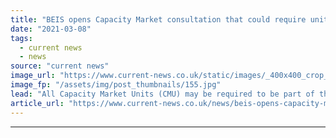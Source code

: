```yaml
---
title: "BEIS opens Capacity Market consultation that could require units to enter Balancing Mechanism"
date: "2021-03-08"
tags: 
  - current news
  - news
source: "current news"
image_url: "https://www.current-news.co.uk/static/images/_400x400_crop_center-center/GettyImages-521848033.jpg"
image_fp: "/assets/img/post_thumbnails/155.jpg"
lead: "​All Capacity Market Units (CMU) may be required to be part of the Balancing Mechanism, according to a new consultation launched by the Department of Business, Energy and Industrial Strategy (BEIS)."
article_url: "https://www.current-news.co.uk/news/beis-opens-capacity-market-consultation-that-could-require-units-to-enter-balancing-mechanism?utm_source=rss-feeds&utm_medium=rss&utm_campaign=rss"
---
```


---
